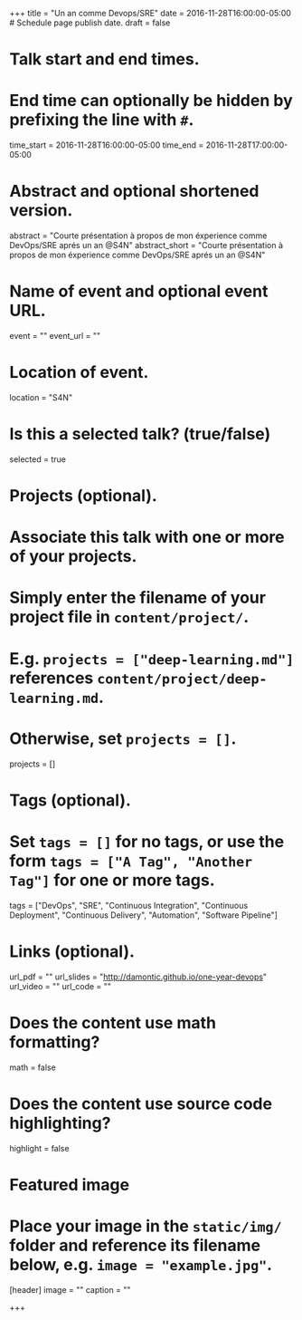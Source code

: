 +++
title = "Un an comme Devops/SRE"
date = 2016-11-28T16:00:00-05:00  # Schedule page publish date.
draft = false

# Talk start and end times.
#   End time can optionally be hidden by prefixing the line with `#`.
time_start = 2016-11-28T16:00:00-05:00
time_end = 2016-11-28T17:00:00-05:00

# Abstract and optional shortened version.
abstract = "Courte présentation à propos de mon éxperience comme DevOps/SRE aprés un an @S4N"
abstract_short = "Courte présentation à propos de mon éxperience comme DevOps/SRE aprés un an @S4N"

# Name of event and optional event URL.
event = ""
event_url = ""

# Location of event.
location = "S4N"

# Is this a selected talk? (true/false)
selected = true

# Projects (optional).
#   Associate this talk with one or more of your projects.
#   Simply enter the filename of your project file in `content/project/`.
#   E.g. `projects = ["deep-learning.md"]` references `content/project/deep-learning.md`.
#   Otherwise, set `projects = []`.
projects = []

# Tags (optional).
#   Set `tags = []` for no tags, or use the form `tags = ["A Tag", "Another Tag"]` for one or more tags.
tags = ["DevOps", "SRE", "Continuous Integration", "Continuous Deployment", "Continuous Delivery", "Automation", "Software Pipeline"]

# Links (optional).
url_pdf = ""
url_slides = "http://damontic.github.io/one-year-devops"
url_video = ""
url_code = ""

# Does the content use math formatting?
math = false

# Does the content use source code highlighting?
highlight = false

# Featured image
# Place your image in the `static/img/` folder and reference its filename below, e.g. `image = "example.jpg"`.
[header]
image = ""
caption = ""

+++
